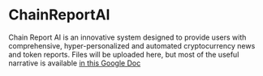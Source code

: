 # ChainReportAI
Chain Report AI is an innovative system designed to provide users with comprehensive, hyper-personalized and automated cryptocurrency news and token reports. 
Files will be uploaded here, but most of the useful narrative is available [in this Google Doc](https://docs.google.com/document/d/156yH3A_dLHqgJmMPn1YESh0afJBRE3-X3nVH9pxK-NY/edit?usp=sharing)
